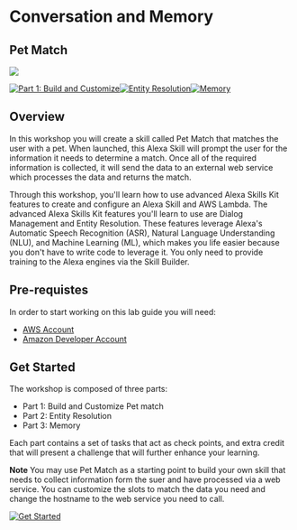 # Conversation and Memory

## Pet Match

<img src="https://m.media-amazon.com/images/G/01/mobile-apps/dex/alexa/alexa-skills-kit/tutorials/quiz-game/header._TTH_.png" />

[![Part 1: Build and Customize](https://m.media-amazon.com/images/G/01/mobile-apps/dex/alexa/alexa-skills-kit/tutorials/tutorial-page-marker-1-off._TTH_.png)](./instructions/1-build-and-customize.md)[![Entity Resolution](https://m.media-amazon.com/images/G/01/mobile-apps/dex/alexa/alexa-skills-kit/tutorials/tutorial-page-marker-2-off._TTH_.png)](./instructions/2-entity-resolution.md)[![Memory](https://m.media-amazon.com/images/G/01/mobile-apps/dex/alexa/alexa-skills-kit/tutorials/tutorial-page-marker-3-off._TTH_.png)](./instructions/3-memory.md)


## Overview

In this workshop you will create a skill called Pet Match that matches the user 
with a pet. When launched, this Alexa Skill will prompt the user for the 
information it needs to determine a match. Once all of the required information
is collected, it will send the data to an external web service which processes
the data and returns the match.

Through this workshop, you'll learn how to use advanced Alexa Skills Kit 
features to create and configure an Alexa Skill and AWS Lambda. The advanced 
Alexa Skills Kit features you'll learn to use are Dialog Management and Entity
Resolution. These features leverage Alexa's Automatic Speech Recognition (ASR),
Natural Language Understanding (NLU), and Machine Learning (ML), which makes
you life easier because you don't have to write code to leverage it. You only 
need to provide training to the Alexa engines via the Skill Builder.

## Pre-requistes

In order to start working on this lab guide you will need:

*  [AWS Account](https://aws.amazon.com)
*  [Amazon Developer Account](https://developer.amazon.com)


## Get Started

The workshop is composed of three parts:

*  Part 1: Build and Customize Pet match
*  Part 2: Entity Resolution
*  Part 3: Memory

Each part contains a set of tasks that act as check points, and extra credit
that will present a challenge that will further enhance your learning.

**Note** You may use Pet Match as a starting point to build your own skill that
needs to collect information form the suer and have processed via a web service.
You can customize the slots to match the data you need and change the hostname
to the web service you need to call.

[![Get Started](https://m.media-amazon.com/images/G/01/mobile-apps/dex/alexa/alexa-skills-kit/tutorials/general/buttons/button_get_started._TTH_.png)](./instructions/1-build-and-customize.md)
